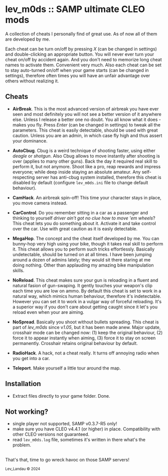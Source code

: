 # lev_m0ds :: SAMP ultimate CLEO mods

A collection of cheats I personally find of great use. As of now all of them are developed by me.

Each cheat can be turn on/off by pressing *X* (can be changed in settings) and double-clicking an appropriate button. You will never ever turn your cheat on/off by accident again. And you don't need to memorize long cheat names to activate them. Convenient very much. Also each cheat can be set to stay auto-turned on/off when your game starts (can be changed in settings), therefore often times you will have an unfair advantage over others without realizing it.

## Cheats

- **AirBreak**. This is the most advanced version of airbreak you have ever seen and most definitely you will not see a better version of it anywhere else. Unless I release a better one no doubt. You all know what it does - makes you fly. Press *Enter* (can be changed in settings) to tweak all the parameters. This cheat is easily detectable, should be used with great caution. Unless you are an admin, in which case fly high and thus assert your dominance.

- **AutoCbug**. Cbug is a weird technique of shooting faster, using either *deagle* or *shotgun*. Also Cbug allows to move instantly after shooting is over (applies to many other guns). Back the day it required real skill to perform it, but not anymore. Shoot like a pro, reap rewards and impress everyone; while deep inside staying an absolute amateur. Any self-respecting server has anti-cbug system installed, therefore this cheat is disabled by default (configure `lev_m0ds.ini` file to change default behaviour).

-  **CamHack**. An airbreak spin-off! This time your character stays in place, you move camera instead.

- **CarControl**. Do you remember sitting in a car as a passenger and thinking to yourself *driver ain't got no clue how to move 'em wheels*? This cheat lets you do something about it. Activate it and take control over the car. Use with great caution as it is easly detectable.

- **MegaHop**. The concept and the cheat itself developed by me. You can bunny-hop very high using your bike, though it takes real skill to perform it. This cheat allows you to perform such tricks effortlessly. Basically undetectable, should be turned on at all times. I have been jumping around a dozen of admins lately; they would sit there staring at me doing nothing. Other than applauding my amazing bike manipulation skills.

- **NoReload**. This cheat makes sure your gun is reloading in a fluent and natural fasion of gun-swaping. It gently touches your weapon's clip each time you are low on ammo. By default this cheat is set to work in a natural way, which mimics human behaviour, therefore it's indetectable. However you can set it to work in a vulgar way of forceful reloading. It's a superior way if you don't care about getting caught since it let's you reload even when your are aiming.

- **NoSpread**. Basically you shoot without bullets spreading. This cheat is part of *lev_m0ds* since v*1.05*, but it has been made anew. Major update, crosshair mode can be changed now: (1) keep the original behaviour, (2) force it to appear instantly when aiming, (3) force it to stay on screen permanently. Crosshair retains original behaviour by default.

- **RadioHack**. A hack, not a cheat really. It turns off annoying radio when you get into a car.

-  **Teleport**. Make yourself a little tour around the map.

## Installation

- Extract files directly to your game folder. Done.

## Not working?

- single player not supported, SAMP v0.3.7-R5 only!
- make sure you have CLEO v4.4.1 (or higher) in place. Compatibility with other CLEO versions not guaranteed. 
- read `lev_m0ds.log` file, sometimes it's written in there what's the problem.

##

That's that, time to go wreck havoc on those SAMP servers!

<sup>Lev_Landau © 2024</sup>

